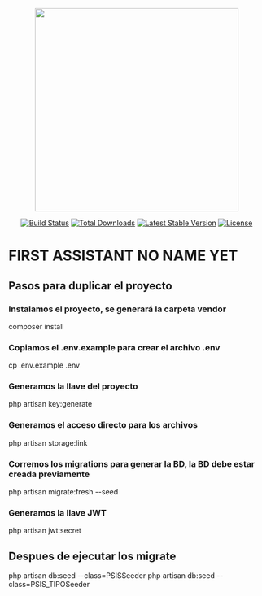 <p align="center"><a href="https://laravel.com" target="_blank"><img src="https://raw.githubusercontent.com/laravel/art/master/logo-lockup/5%20SVG/2%20CMYK/1%20Full%20Color/laravel-logolockup-cmyk-red.svg" width="400"></a></p>

<p align="center">
<a href="https://travis-ci.org/laravel/framework"><img src="https://travis-ci.org/laravel/framework.svg" alt="Build Status"></a>
<a href="https://packagist.org/packages/laravel/framework"><img src="https://img.shields.io/packagist/dt/laravel/framework" alt="Total Downloads"></a>
<a href="https://packagist.org/packages/laravel/framework"><img src="https://img.shields.io/packagist/v/laravel/framework" alt="Latest Stable Version"></a>
<a href="https://packagist.org/packages/laravel/framework"><img src="https://img.shields.io/packagist/l/laravel/framework" alt="License"></a>
</p>

# FIRST ASSISTANT NO NAME YET

## Pasos para duplicar el proyecto

### Instalamos el proyecto, se generará la carpeta vendor
composer install

### Copiamos el .env.example para crear el archivo .env
cp .env.example .env

### Generamos la llave del proyecto
php artisan key:generate

### Generamos el acceso directo para los archivos
php artisan storage:link

### Corremos los migrations para generar la BD, la BD debe estar creada previamente
php artisan migrate:fresh --seed


### Generamos la llave JWT
php artisan jwt:secret

## Despues de ejecutar los migrate

php artisan db:seed --class=PSISSeeder
php artisan db:seed --class=PSIS_TIPOSeeder



